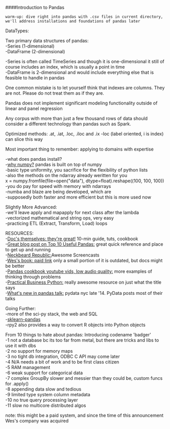 ####Introduction to Pandas

    warm-up: dive right into pandas with .csv files in current directory, we'll address installations and foundations of pandas later   


DataTypes:  

Two primary data structures of pandas:  
-Series (1-dimensional)     
-DataFrame (2-dimensional)      

-Series is often called TimeSeries and though it is one-dimensional it still of course includes an index, which is usually a point in time   
-DataFrame is 2-dimensional and would include everything else that is feasible to handle in pandas      

One common mistake is to let yourself think that indexes are columns. They are not. Please do not treat them as if they are.    

Pandas does not implement significant modeling functionality outside of linear and panel regression     

Any corpus with more than just a few thousand rows of data should consider a different technology than pandas such as Spark. 

Optimized methods: .at, .iat, .loc, .iloc and .ix
-loc (label oriented, i is index)
can slice this way

Most important thing to remember: applying to domains with expertise

-what does pandas install?    
-[why numpy?](http://stackoverflow.com/questions/993984/why-numpy-instead-of-python-lists) pandas is built on top of numpy    
-basic type uniformity, you sacrifice for the flexibility of python lists    
-also the methods on the ndarray already weritten for you   
    x = numpy.fromfile(file=open("data"), dtype=float).reshape((100, 100, 100))         
-you do pay for speed with memory with ndarrays    
-numba and blaze are being developed, which are    
-supposedly both faster and more efficient but this is more used now    


Slightly More Advanced:     
-we'll leave apply and mapapply for next class after the lambda     
-vectorized mathematical and string ops, very easy      
-practicing ETL (Extract, Transform, Load) loops    

RESOURCES:   
-[Doc's themselves: they're great!](http://pandas.pydata.org/) 10-min guide, tuts, cookbook     
-[Great blog post on Top 10 Useful Pandas:](http://manishamde.github.io/blog/2013/03/07/pandas-and-python-top-10/) great quick reference and place to get up and running    
-[Neckbeard Republic:](http://neckbeardrepublic.com/tagged/pandas)Awesome Screencasts       
-[Wes's book: paid link](http://shop.oreilly.com/product/0636920023784.do)  only a small portion of it is outdated, but docs might be better    
-[Pandas cookbook youtube vids, low audio quality:](https://www.youtube.com/watch?v=eRpFC2CKvao&list=PLyBBc46Y6aAz54aOUgKXXyTcEmpMisAq3) more examples of thinking through problems     
-[Practical Business Python:](http://pbpython.com/) really awesome resource on just what the title says     
-[What's new in pandas talk:](https://www.youtube.com/watch?v=PUsntnCp65c) pydata nyc late '14. PyData posts most of their talks    

Going Further:      
-more of the sci-py stack, the web and SQL      
-[sklearn-pandas](https://github.com/paulgb/sklearn-pandas)    
-rpy2 also provides a way to convert R objects into Python objects      


From 10 things to hate about pandas:
Introducing codename 'badger'   
-1 not a database bc its too far from metal, but there are tricks and libs to use it with dbs   
-2 no support for memory maps   
-3 no tight db integration, ODBC C API may come later   
-4 N/A needs a bit of work and to be first class citizen    
-5 RAM management   
-6 weak support for categorical data    
-7 complex GroupBy slower and messier than they could be, custom funcs for .apply()     
-8 appending data slow and tedious  
-9 limited type system column metadata  
-10 no true query processing layer  
-11 slow no multicore distributed algos     

note: this might be a paid system, and since the time of this announcement Wes's company was acquired   
